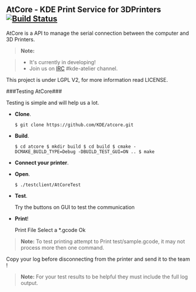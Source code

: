 AtCore - KDE Print Service for 3DPrinters [![Build Status](https://build.kde.org/buildStatus/icon?job=atcore%20master%20kf5-qt5)](https://build.kde.org/job/atcore%20master%20kf5-qt5/)
----

AtCore is a API to manage the serial connection between the computer and 3D Printers.

> **Note:**

> - It's currently in developing!
> - Join us on [IRC] #kde-atelier channel.

This project is under LGPL V2, for more information read LICENSE.

###Testing AtCore###

Testing is simple and will help us a lot. 

- 	<i class="icon-terminal" aria-hidden="true"></i>**Clone**.
		
	`$ git clone https://github.com/KDE/atcore.git`

- 	<i class="icon-terminal" aria-hidden="true"></i>**Build**.

	`$ cd atcore
	 $ mkdir build
	 $ cd build
	 $ cmake -DCMAKE_BUILD_TYPE=Debug -DBUILD_TEST_GUI=ON ..
	 $ make
	 `
- <i class="icon-wrench" aria-hidden="true"></i> **Connect your printer**.

- 	<i class="icon-terminal" aria-hidden="true"></i>**Open**.

	`$ ./testclient/AtCoreTest`

- 	<i class="icon-lightbulb" aria-hidden="true"></i>**Test**.

	Try the buttons on GUI to test the communication
	
-	<i class="icon-print" aria-hidden="true"></i> **Print**!

	Print File <i class="icon-right-dir" aria-hidden="true"></i> Select a *.gcode <i class="icon-right-dir" aria-hidden="true"></i> Ok
> **Note:**
> To test printing attempt to Print test/sample.gcode, it may not process more then one command. 

Copy your log before disconnecting from the printer and send it to the team !
> **Note:**
> For your test results to be helpful they must include the full log output. 

[IRC]: https://webchat.freenode.net/
